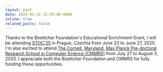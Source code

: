 ```yaml
---
layout: post
date: 2025-03-31 15:59:00-0400
inline: true
related_posts: false
---
```


Thanks to the Boettcher Foundation's Educational Enrichment Grant, I will be attending [STOC'25](https://acm-stoc.org/stoc2025/) in Prague, Czechia from June 23 to June 27, 2025. I'm also excited to attend [The Cornell, Maryland, Max Planck Pre-doctoral Research School in Computer Science (CMMRS)](https://cmmrs.mpi-sws.org) from July 27 to August 3, 2025. I appreciate both the Boettcher Foundation and CMMRS for fully funding these opportunities.